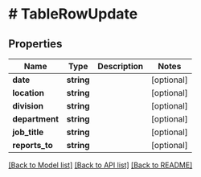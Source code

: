 # # TableRowUpdate

## Properties

Name | Type | Description | Notes
------------ | ------------- | ------------- | -------------
**date** | **string** |  | [optional]
**location** | **string** |  | [optional]
**division** | **string** |  | [optional]
**department** | **string** |  | [optional]
**job_title** | **string** |  | [optional]
**reports_to** | **string** |  | [optional]

[[Back to Model list]](../../README.md#models) [[Back to API list]](../../README.md#endpoints) [[Back to README]](../../README.md)
